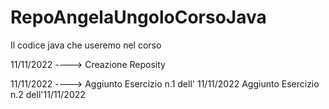 # RepoAngelaUngoloCorsoJava
Il codice java che useremo nel corso


11/11/2022   ---->  Creazione Reposity

11/11/2022   ---->  Aggiunto Esercizio n.1 dell' 11/11/2022
                    Aggiunto Esercizio n.2 dell'11/11/2022
